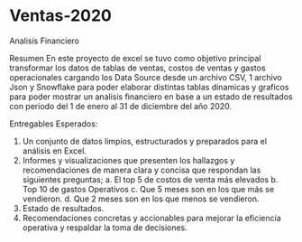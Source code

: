 # Ventas-2020

Analisis Financiero

Resumen
En este proyecto de excel se tuvo como objetivo principal transformar los datos de tablas de ventas, costos  de ventas 
 y gastos operacionales cargando los Data Source desde un archivo CSV, 1 archivo Json y Snowflake para poder elaborar distintas 
tablas dinamicas y graficos para poder mostrar un analisis financiero en base a un estado de resultados con periodo del 
1 de enero al 31 de diciembre del año 2020.

Entregables Esperados:

1.	Un conjunto de datos limpios, estructurados y preparados para el análisis en Excel.
2.	Informes y visualizaciones que presenten los hallazgos y recomendaciones de manera clara y concisa que respondan las siguientes preguntas;
    a.	El top 5 de costos de venta más elevados
    b.	Top 10 de gastos Operativos 
    c.	Que 5 meses son en los que más se vendieron. 
    d.	Que 2 meses son en los que menos se vendieron.
3.	Estado de resultados.
4.	Recomendaciones concretas y accionables para mejorar la eficiencia operativa y respaldar la toma de decisiones.
